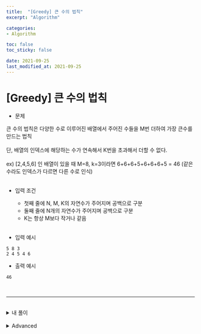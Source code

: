 ```yaml
---
title:  "[Greedy] 큰 수의 법칙"
excerpt: "Algorithm"

categories:
- Algorithm

toc: false
toc_sticky: false

date: 2021-09-25
last_modified_at: 2021-09-25
---
```


# [Greedy] 큰 수의 법칙

- 문제

큰 수의 법칙은 다양한 수로 이루어진 배열에서 주어진 수들을 M번 더하여 가장 큰수를 만드는 법칙<br><br>
단, 배열의 인덱스에 해당하는 수가 연속해서 K번을 초과해서 더할 수 없다.<br><br>
ex) [2,4,5,6] 인 배열이 있을 때 M=8, k=3이라면 6+6+6+5+6+6+6+5 = 46 (같은 수라도 인덱스가 다르면 다른 수로 인식)<br><br>
- 입력 조건
  - 첫째 줄에 N, M, K의 자연수가 주어지며 공백으로 구분
  - 둘째 줄에 N개의 자연수가 주어지며 공백으로 구분
  - K는 항상 M보다 작거나 같음<br><br>

- 입력 예시
```
5 8 3
2 4 5 4 6
```

- 출력 예시
```
46
```
<br>

<hr>

<br>

<details>
<summary>내 풀이</summary>
<div markdown="1">
<br>

```python

n, m, k = map(int, input().split())
data = list(map(int,input().split()))

# 입력 받은 수 리스트 정렬
data.sort()

# 가장 큰 수
first = data[n-1]

# 두번째 큰수
second = data[n-2]

result = 0

while True:
  for i in range(k): # 가장 큰수를 k번 더하기
    if m == 0: # m이 0이면 반복문 탈출
      break
    result += first
    m -= 1 # 더할 때 마다 m은 -1
  if m == 0: # m이 0이면 반복문 탈출
    break
  result += second # 두번째 큰 수 더하기
  m -=1

print(result)

```

</div>
</details>

<br>

<details>
<summary>Advanced</summary>
<div markdown="1">
<br>

- 위의 문제에서 봤을 때, 일정하게 반복되는 수열이 존재 (6+6+6+5)
- 반복 되는 수열의 길이 = M / (k+1)
- 가장 큰수가 등장하는 횟수 = (M/(k+1) * k)
- 가장 큰수가 더해지는 횟수 = int(M/(k+1))*k + M%(k+1)), M%(k+1) 공식은 M이 (k+1)로 나누어 떨어지지 않을 때 고려

```python
n, m, k = map(int, input().split())
data = list(map(int,input().split()))

# 입력 받은 수 리스트 정렬
data.sort()

# 가장 큰 수
first = data[n-1]

# 두번째 큰수
second = data[n-2]

# 가장 큰 수가 더해지는 횟수 계산
count = int(m/(k+1))*k
count += m % (k+1)
  
result = 0
#가장 큰 수 더하기
result += count * first
# 두번째 큰 수 더하기
result += (m-count) * second

print(result)
```
</div>
</details>